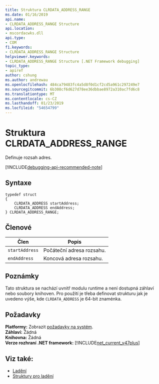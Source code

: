 ```yaml
---
title: Struktura CLRDATA_ADDRESS_RANGE
ms.date: 01/16/2019
api.name:
- CLRDATA_ADDRESS_RANGE Structure
api.location:
- mscordacwks.dll
api.type:
- COM
f1.keywords:
- CLRDATA_ADDRESS_RANGE Structure
helpviewer.keywords:
- CLRDATA_ADDRESS_RANGE Structure [.NET Framework debugging]
topic_type:
- apiref
author: cshung
ms.author: andrewau
ms.openlocfilehash: 484ca79483fc4a5d8f0d1cf2cd5a961c297249e7
ms.sourcegitcommit: 6b308cf6d627d78ee36dbbae8972a310ac7fd6c8
ms.translationtype: MT
ms.contentlocale: cs-CZ
ms.lasthandoff: 01/23/2019
ms.locfileid: "54654799"
---
```

# <a name="clrdataaddressrange-structure"></a>Struktura CLRDATA_ADDRESS_RANGE

Definuje rozsah adres.

[!INCLUDE[debugging-api-recommended-note](../../../../includes/debugging-api-recommended-note.md)]

## <a name="syntax"></a>Syntaxe

```
typedef struct
{
    CLRDATA_ADDRESS startAddress;
    CLRDATA_ADDRESS endAddress;
} CLRDATA_ADDRESS_RANGE;
```

## <a name="members"></a>Členové

| Člen         | Popis                     |
| -------------- | ------------------------------- |
| `startAddress` | Počáteční adresa rozsahu. |
| `endAddress`   | Koncová adresa rozsahu.   |

## <a name="remarks"></a>Poznámky

Tato struktura se nachází uvnitř modulu runtime a není dostupná záhlaví nebo soubory knihoven. Pro použití je třeba definovat strukturu jak je uvedeno výše, kde `CLRDATA_ADDRESS` je 64-bit znaménka.

## <a name="requirements"></a>Požadavky

**Platformy:** Zobrazit [požadavky na systém](../../../../docs/framework/get-started/system-requirements.md).  
**Záhlaví:** Žádná  
**Knihovna:** Žádná  
**Verze rozhraní .NET framework:** [!INCLUDE[net_current_v47plus](../../../../includes/net-current-v47plus.md)]  

## <a name="see-also"></a>Viz také:

- [Ladění](../../../../docs/framework/unmanaged-api/debugging/index.md)
- [Struktury pro ladění](../../../../docs/framework/unmanaged-api/debugging/debugging-structures.md)
